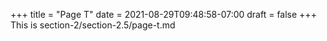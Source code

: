 +++
title = "Page T"
date = 2021-08-29T09:48:58-07:00
draft = false
+++
This is section-2/section-2.5/page-t.md

